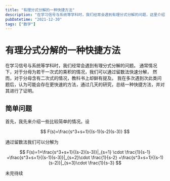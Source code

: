 ```yaml
---
title: "有理分式分解的一种快捷方法"
description: "在学习信号与系统等学科时，我们经常会遇到有理分式分解的问题，这里介绍一种有理分式分解的一种快捷方法"
pubDatetime: "2021-12-30"
tags: ["数学"]
---
```


# 有理分式分解的一种快捷方法

在学习信号与系统等学科时，我们经常会遇到有理分式分解的问题。
通常情况下，对于分母为若干一次式的乘积的情况，我们可以通过留数法快速分解，
然而，对于分母含有二次式的情况，教科书上却鲜有提及。
我在多次遇到次此类问题后，认为可能会存在更快速的方法，通过几天的研究，总结一种快捷方法，并对其进行了证明。

## 简单问题

首先，我先来介绍一些比较简单的情况。设

$$
F(s)=\frac{s^3+s+1}{(s-1)(s-2)(s-3)}
$$

通过留数法我们可以分解为

$$
F(s)=1+\frac{s^3+s+1}{(s-2)(s-3)}|_{s=1} \cdot \frac{1}{s-1}
+\frac{s^3+s+1}{(s-1)(s-3)}|_{s=2}\cdot \frac{1}{s-2}
+\frac{s^3+s+1}{(s-1)(s-2)}|_{s=3}\cdot \frac{1}{s-3}
$$

未完待续
